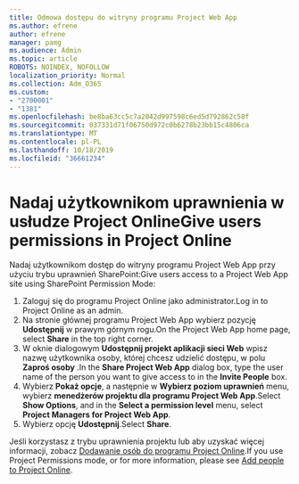 ```yaml
---
title: Odmowa dostępu do witryny programu Project Web App
ms.author: efrene
author: efrene
manager: pamg
ms.audience: Admin
ms.topic: article
ROBOTS: NOINDEX, NOFOLLOW
localization_priority: Normal
ms.collection: Adm_O365
ms.custom:
- "2700001"
- "1381"
ms.openlocfilehash: be8ba63cc5c7a2042d997598c6ed5d792862c58f
ms.sourcegitcommit: 037331d71f06750d972c0b6278b23bb15c4806ca
ms.translationtype: MT
ms.contentlocale: pl-PL
ms.lasthandoff: 10/18/2019
ms.locfileid: "36661234"
---
```

# <a name="give-users-permissions-in-project-online"></a><span data-ttu-id="deec2-102">Nadaj użytkownikom uprawnienia w usłudze Project Online</span><span class="sxs-lookup"><span data-stu-id="deec2-102">Give users permissions in Project Online</span></span>

<span data-ttu-id="deec2-103">Nadaj użytkownikom dostęp do witryny programu Project Web App przy użyciu trybu uprawnień SharePoint:</span><span class="sxs-lookup"><span data-stu-id="deec2-103">Give users access to a Project Web App site using SharePoint Permission Mode:</span></span>

1. <span data-ttu-id="deec2-104">Zaloguj się do programu Project Online jako administrator.</span><span class="sxs-lookup"><span data-stu-id="deec2-104">Log in to Project Online as an admin.</span></span>
2. <span data-ttu-id="deec2-105">Na stronie głównej programu Project Web App wybierz pozycję **Udostępnij** w prawym górnym rogu.</span><span class="sxs-lookup"><span data-stu-id="deec2-105">On the Project Web App home page, select **Share** in the top right corner.</span></span>
3. <span data-ttu-id="deec2-106">W oknie dialogowym **Udostępnij projekt aplikacji sieci Web** wpisz nazwę użytkownika osoby, której chcesz udzielić dostępu, w polu **Zaproś osoby** .</span><span class="sxs-lookup"><span data-stu-id="deec2-106">In the **Share Project Web App** dialog box, type the user name of the person you want to give access to in the **Invite People** box.</span></span>
4. <span data-ttu-id="deec2-107">Wybierz **Pokaż opcje**, a następnie w **Wybierz poziom uprawnień** menu, wybierz **menedżerów projektu dla programu Project Web App**.</span><span class="sxs-lookup"><span data-stu-id="deec2-107">Select **Show Options**, and in the **Select a permission level** menu, select **Project Managers for Project Web App**.</span></span>
5. <span data-ttu-id="deec2-108">Wybierz opcję **Udostępnij**.</span><span class="sxs-lookup"><span data-stu-id="deec2-108">Select **Share**.</span></span>

<span data-ttu-id="deec2-109">Jeśli korzystasz z trybu uprawnienia projektu lub aby uzyskać więcej informacji, zobacz [Dodawanie osób do programu Project Online](https://docs.microsoft.com/projectonline/step-2-add-people-to-project-online).</span><span class="sxs-lookup"><span data-stu-id="deec2-109">If you use Project Permissions mode, or for more information, please see [Add people to Project Online](https://docs.microsoft.com/projectonline/step-2-add-people-to-project-online).</span></span>
